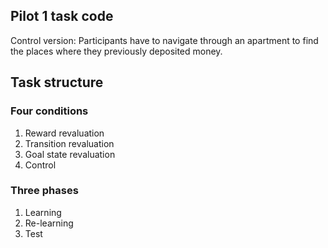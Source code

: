 ## Pilot 1 task code

Control version: Participants have to navigate through an apartment to find the places where they previously deposited money. 

## Task structure

### Four conditions
1) Reward revaluation
2) Transition revaluation
3) Goal state revaluation
4) Control

### Three phases
1) Learning
2) Re-learning
3) Test
